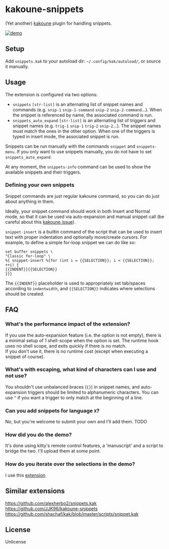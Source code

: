 # kakoune-snippets

(Yet another) [kakoune](http://kakoune.org) plugin for handling snippets.

[![demo](https://asciinema.org/a/217470.png)](https://asciinema.org/a/217470)

## Setup

Add `snippets.kak` to your autoload dir: `~/.config/kak/autoload/`, or source it manually.

## Usage

The extension is configured via two options:
* `snippets` `[str-list]` is an alternating list of snippet names and commands (e.g. `snip-1` `snip-1-command` `snip-2` `snip-2-command`...). When the snippet is referenced by name, the associated command is run.
* `snippets_auto_expand` `[str-list]` is an alternating list of triggers and snippet names (e.g. `trig-1` `snip-1` `trig-2` `snip-2`...). The snippet names must match the ones in the other option. When one of the triggers is typed in insert mode, the associated snippet is run.

Snippets can be run manually with the commands `snippet` and `snippets-menu`. If you only want to use snippets manually, you do not have to set `snippets_auto_expand`.

At any moment, the `snippets-info` command can be used to show the available snippets and their triggers.

### Defining your own snippets

Snippet commands are just regular kakoune command, so you can do just about anything in them.

Ideally, your snippet command should work in both Insert and Normal mode, so that it can be used via auto-expansion and manual snippet call (be careful about this [kakoune issue](https://github.com/mawww/kakoune/issues/1916)).

`snippet-insert` is a builtin command of the script that can be used to insert text with proper indentation and optionally move/create cursors. For example, to define a simple for-loop snippet we can do like so:
```
set buffer snippets \
"Classic for-loop" \
%{ snippet-insert %{for (int i = {{SELECTION}}; i < {{SELECTION}}; ++i) {
{{INDENT}}{{SELECTION}}
}}}
```
The `{{INDENT}}` placeholder is used to appropriately set tab/spaces according to `indentwidth`, and `{{SELECTION}}` indicates where selections should be created.

## FAQ

### What's the performance impact of the extension?

If you use the auto-expansion feature (i.e. the option is not empty), there is a minimal setup of 1 shell-scope when the option is set. The runtime hook uses no shell scope, and exits quickly if there is no match.  
If you don't use it, there is no runtime cost (except when executing a snippet of course).

### What's with escaping, what kind of characters can I use and not use?

You shouldn't use unbalanced braces (`{}`) in snippet names, and auto-expansion triggers should be limited to alphanumeric characters. You can use `^` if you want a trigger to only match at the beginning of a line.

### Can you add snippets for language `X`?

No, but you're welcome to submit your own and I'll add them. TODO

### How did you do the demo?

It's done using kitty's remote control features, a 'manuscript' and a script to bridge the two. I'll upload them at some point.

### How do you iterate over the selections in the demo?

I use this [extension](https://github.com/occivink/kakoune-phantom-selection/)

## Similar extensions

https://github.com/alexherbo2/snippets.kak  
https://github.com/JJK96/kakoune-snippets  
https://github.com/shachaf/kak/blob/master/scripts/snippet.kak  

## License

Unlicense
